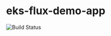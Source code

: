# eks-flux-demo-app

![Build Status](https://codebuild.ap-southeast-1.amazonaws.com/badges?uuid=eyJlbmNyeXB0ZWREYXRhIjoiOXc1dm9jZjdSYUlHc0w4WGVjeDIxS1J1RFpSMmpKNkdJWmF2ckVudStjdUpTUzdGODljbXgvMDgyeHdZbnhIc1dhZTB2R0EwSEgyb0hDOUxiOGpzZVNRPSIsIml2UGFyYW1ldGVyU3BlYyI6InpsbjhsZnlQSlZqMEZTVVMiLCJtYXRlcmlhbFNldFNlcmlhbCI6MX0%3D&branch=main)